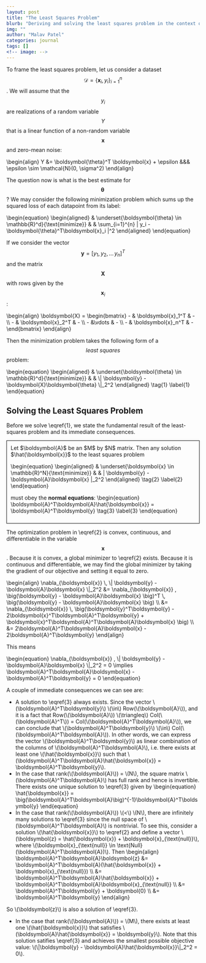 ```yaml
---
layout: post
title: "The Least Squares Problem"
blurb: "Deriving and solving the least squares problem in the context of linear regression"
img: ""
author: "Malav Patel"
categories: journal
tags: []
<!-- image: -->
---
```



To frame the least squares problem, let us consider a dataset $$\mathcal{D} =  \{ \boldsymbol{x}_i, y_i \}_{i=1}^{n}$$. We will assume that the $$y_i$$ are realizations of a random variable $$Y$$ that is a linear function of a non-random variable $$\boldsymbol{x}$$ and zero-mean noise:


\begin{align}
    Y &= \boldsymbol{\theta}^T \boldsymbol{x} + \epsilon &&& \epsilon \sim \mathcal{N}(0, \sigma^2)
\end{align}

The question now is what is the best estimate for $$\boldsymbol{\theta}\,$$? We may consider the following minimization problem which sums up the squared loss of each datapoint from its label:


\begin{equation}
\begin{aligned}
& \underset{\boldsymbol{\theta} \in \mathbb{R}^d}{\text{minimize}}
& & \sum_{i=1}^{n} | y_i - \boldsymbol{\theta}^T\boldsymbol{x}_i |^2 
\end{aligned} 
\end{equation}

If we consider the vector $$\boldsymbol{y} = [y_1,\, y_2,\, ...\, y_n]^T$$ and the matrix $$\boldsymbol{X}$$ with rows given by the $$\boldsymbol{x}_i $$:

\begin{align}
    \boldsymbol{X} = \begin{bmatrix}
    - & \boldsymbol{x}_1^T & -  \\\ 
    - & \boldsymbol{x}_2^T & -  \\\ 
    - &\vdots & - \\\ 
    - & \boldsymbol{x}_n^T & -
\end{bmatrix}
\end{align}

Then the minimization problem takes the following form of a $$\textit{least squares}$$ problem:

\begin{equation}
\begin{aligned}
& \underset{\boldsymbol{\theta} \in \mathbb{R}^d}{\text{minimize}}
& & \\| \boldsymbol{y} - \boldsymbol{X}\boldsymbol{\theta} \\|_2^2 
\end{aligned} \tag{1} \label{1}
\end{equation}



## Solving the Least Squares Problem

Before we solve \eqref{1}, we state the fundamental result of the least-squares problem and its immediate consequences.

<div style="border: 1px solid black; padding: 10px;">
  Let $\boldsymbol{A}$ be an $M$ by $N$ matrix. Then any solution $\hat{\boldsymbol{x}}$ to the least squares problem

  \begin{equation}
  \begin{aligned}
  & \underset{\boldsymbol{x} \in \mathbb{R}^N}{\text{minimize}}
  & & \| \boldsymbol{y} - \boldsymbol{A}\boldsymbol{x} \|_2^2 
  \end{aligned} \tag{2} \label{2}
  \end{equation}

  must obey the $\textbf{normal equations}$:
  \begin{equation}
  \boldsymbol{A}^T\boldsymbol{A}\hat{\boldsymbol{x}} = \boldsymbol{A}^T\boldsymbol{y} \tag{3} \label{3}
  \end{equation}
</div>

The optimization problem in \eqref{2} is convex, continuous, and differentiable in the variable $$\boldsymbol{x}$$. Because it is convex, a global minimizer to \eqref{2} exists. Because it is continuous and differentiable, we may find the global minimizer by taking the gradient of our objective and setting it equal to zero.

\begin{align}
 \nabla_{\boldsymbol{x}} \\,  \\| \boldsymbol{y} - \boldsymbol{A}\boldsymbol{x} \\|\_2^2 &= \nabla_{\boldsymbol{x}} \, \big(\boldsymbol{y} - \boldsymbol{A}\boldsymbol{x} \big)^T \\, \big(\boldsymbol{y} - \boldsymbol{A}\boldsymbol{x} \big) \\\ 
 &= \nabla_{\boldsymbol{x}} \\, \big(\boldsymbol{y}^T\boldsymbol{y} - 2\boldsymbol{x}^T\boldsymbol{A}^T\boldsymbol{y} + \boldsymbol{x}^T\boldsymbol{A}^T\boldsymbol{A}\boldsymbol{x} \big) \\\ 
 &= 2\boldsymbol{A}^T\boldsymbol{A}\boldsymbol{x} - 2\boldsymbol{A}^T\boldsymbol{y} 
\end{align}

This means

\begin{equation}
     \nabla_{\boldsymbol{x}} \,  \\| \boldsymbol{y} - \boldsymbol{A}\boldsymbol{x} \\|_2^2 = 0 \implies \boldsymbol{A}^T\boldsymbol{A}\boldsymbol{x} - \boldsymbol{A}^T\boldsymbol{y} = 0
\end{equation}

A couple of immediate consequences we can see are:

<!-- $$
\begin{itemize} -->
- A solution to \eqref{3} always exists. Since the vector \\(\boldsymbol{A}^T\boldsymbol{y}\\) \\(\in\\) Row(\\(\boldsymbol{A}\\)), and it is a fact that Row(\\(\boldsymbol{A}\\)) \\(\triangleq\\) Col(\\(\boldsymbol{A}^T\\)) = Col(\\(\boldsymbol{A}^T\boldsymbol{A}\\)), we can conclude that \\(\boldsymbol{A}^T\boldsymbol{y}\\) \\(\in\\) Col(\\(\boldsymbol{A}^T\boldsymbol{A}\\)). In other words, we can express the vector \\(\boldsymbol{A}^T\boldsymbol{y}\\) as linear combination of the columns of \\(\boldsymbol{A}^T\boldsymbol{A}\\), i.e. there exists at least one \\(\hat{\boldsymbol{x}}\\) such that \\(\boldsymbol{A}^T\boldsymbol{A}\hat{\boldsymbol{x}} = \boldsymbol{A}^T\boldsymbol{y}\\).
- In the case that rank(\\(\boldsymbol{A}\\)) = \\(N\\), the square matrix \\(\boldsymbol{A}^T\boldsymbol{A}\\) has full rank and hence is invertible. There exists one unique solution to \eqref{3} given by 
\begin{equation}
    \hat{\boldsymbol{x}} = \big(\boldsymbol{A}^T\boldsymbol{A}\big)^{-1}\boldsymbol{A}^T\boldsymbol{y}
\end{equation}
- In the case that rank(\\(\boldsymbol{A}\\)) \\(<\\) \\(N\\), there are infinitely many solutions to \eqref{3} since the null space of \\(\boldsymbol{A}^T\boldsymbol{A}\\) is nontrivial. To see this, consider a solution \\(\hat{\boldsymbol{x}}\\) to \eqref{2} and define a vector \\(\boldsymbol{z} = \hat{\boldsymbol{x}} + \boldsymbol{x}\_{\text{null}}\\), where \\(\boldsymbol{x}\_{\text{null}} \in \text{Null}(\boldsymbol{A}^T\boldsymbol{A})\\). Then
\begin{align}
    \boldsymbol{A}^T\boldsymbol{A}\boldsymbol{z} &= \boldsymbol{A}^T\boldsymbol{A}(\hat{\boldsymbol{x}} + \boldsymbol{x}\_{\text{null}}) \\\ 
    &= \boldsymbol{A}^T\boldsymbol{A}\hat{\boldsymbol{x}} + \boldsymbol{A}^T\boldsymbol{A}\boldsymbol{x}\_{\text{null}} \\\ 
    &= \boldsymbol{A}^T\boldsymbol{y} + \boldsymbol{0} \\\ 
    &= \boldsymbol{A}^T\boldsymbol{y}
\end{align}

So \\(\boldsymbol{z}\\) is also a solution of \eqref{3}.
- In the case that rank(\\(\boldsymbol{A}\\)) = \\(M\\), there exists at least one \\(\hat{\boldsymbol{x}}\\) that satisfies \\(\boldsymbol{A}\hat{\boldsymbol{x}} = \boldsymbol{y}\\). Note that this solution satifies \eqref{3} and achieves the smallest possible objective value: \\(\\|\boldsymbol{y} - \boldsymbol{A}\hat{\boldsymbol{x}}\\|_2^2 = 0\\).
<!-- \end{itemize}
$$ -->

